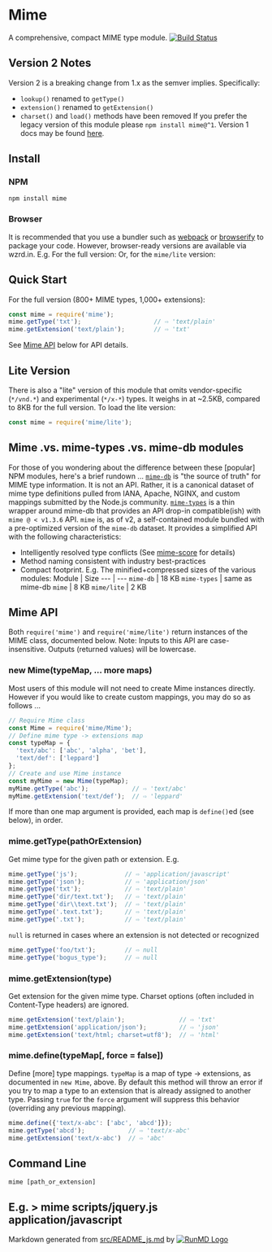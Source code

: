 <!--
  -- This file is auto-generated from src/README_js.md. Changes should be made there.
  -->
# Mime
A comprehensive, compact MIME type module.
[![Build Status](https://travis-ci.org/broofa/mime.svg?branch=master)](https://travis-ci.org/broofa/mime)
## Version 2 Notes
Version 2 is a breaking change from 1.x as the semver implies.  Specifically:
* `lookup()` renamed to `getType()`
* `extension()` renamed to `getExtension()`
* `charset()` and `load()` methods have been removed
If you prefer the legacy version of this module please `npm install mime@^1`.  Version 1 docs may be found [here](https://github.com/broofa/mime/tree/v1.4.0).
## Install
### NPM
```
npm install mime
```
### Browser
It is recommended that you use a bundler such as
[webpack](https://webpack.github.io/) or [browserify](http://browserify.org/) to
package your code.  However, browser-ready versions are available via wzrd.in.
E.g. For the full version:
    <script src="https://wzrd.in/standalone/mime@latest"></script>
    <script>
    mime.getType(...); // etc.
    </script>
Or, for the `mime/lite` version:
    <script src="https://wzrd.in/standalone/mime%2flite@latest"></script>
    <script>
    mimelite.getType(...); // (Note `mimelite` here)
    </script>
## Quick Start
For the full version (800+ MIME types, 1,000+ extensions):
```javascript
const mime = require('mime');
mime.getType('txt');                    // ⇨ 'text/plain'
mime.getExtension('text/plain');        // ⇨ 'txt'
```
See [Mime API](#mime-api) below for API details.
## Lite Version
There is also a "lite" version of this module that omits vendor-specific
(`*/vnd.*`) and experimental (`*/x-*`) types.  It weighs in at ~2.5KB, compared
to 8KB for the full version.  To load the lite version:
```javascript
const mime = require('mime/lite');
```
## Mime .vs. mime-types .vs. mime-db modules
For those of you wondering about the difference between these [popular] NPM modules,
here's a brief rundown ...
[`mime-db`](https://github.com/jshttp/mime-db) is "the source of
truth" for MIME type information.  It is not an API.  Rather, it is a canonical
dataset of mime type definitions pulled from IANA, Apache, NGINX, and custom mappings
submitted by the Node.js community.
[`mime-types`](https://github.com/jshttp/mime-types) is a thin
wrapper around mime-db that provides an API drop-in compatible(ish) with `mime @ < v1.3.6` API.
`mime` is, as of v2, a self-contained module bundled with a pre-optimized version
of the `mime-db` dataset.  It provides a simplified API with the following characteristics:
* Intelligently resolved type conflicts (See [mime-score](https://github.com/broofa/mime-score) for details)
* Method naming consistent with industry best-practices
* Compact footprint.  E.g. The minified+compressed sizes of the various modules:
Module | Size
--- | ---
`mime-db`  | 18 KB
`mime-types` | same as mime-db
`mime` | 8 KB
`mime/lite` | 2 KB
## Mime API
Both `require('mime')` and `require('mime/lite')` return instances of the MIME
class, documented below.
Note: Inputs to this API are case-insensitive.  Outputs (returned values) will
be lowercase.
### new Mime(typeMap, ... more maps)
Most users of this module will not need to create Mime instances directly.
However if you would like to create custom mappings, you may do so as follows
...
```javascript
// Require Mime class
const Mime = require('mime/Mime');
// Define mime type -> extensions map
const typeMap = {
  'text/abc': ['abc', 'alpha', 'bet'],
  'text/def': ['leppard']
};
// Create and use Mime instance
const myMime = new Mime(typeMap);
myMime.getType('abc');            // ⇨ 'text/abc'
myMime.getExtension('text/def');  // ⇨ 'leppard'
```
If more than one map argument is provided, each map is `define()`ed (see below), in order.
### mime.getType(pathOrExtension)
Get mime type for the given path or extension.  E.g.
```javascript
mime.getType('js');             // ⇨ 'application/javascript'
mime.getType('json');           // ⇨ 'application/json'
mime.getType('txt');            // ⇨ 'text/plain'
mime.getType('dir/text.txt');   // ⇨ 'text/plain'
mime.getType('dir\\text.txt');  // ⇨ 'text/plain'
mime.getType('.text.txt');      // ⇨ 'text/plain'
mime.getType('.txt');           // ⇨ 'text/plain'
```
`null` is returned in cases where an extension is not detected or recognized
```javascript
mime.getType('foo/txt');        // ⇨ null
mime.getType('bogus_type');     // ⇨ null
```
### mime.getExtension(type)
Get extension for the given mime type.  Charset options (often included in
Content-Type headers) are ignored.
```javascript
mime.getExtension('text/plain');               // ⇨ 'txt'
mime.getExtension('application/json');         // ⇨ 'json'
mime.getExtension('text/html; charset=utf8');  // ⇨ 'html'
```
### mime.define(typeMap[, force = false])
Define [more] type mappings.
`typeMap` is a map of type -> extensions, as documented in `new Mime`, above.
By default this method will throw an error if you try to map a type to an
extension that is already assigned to another type.  Passing `true` for the
`force` argument will suppress this behavior (overriding any previous mapping).
```javascript
mime.define({'text/x-abc': ['abc', 'abcd']});
mime.getType('abcd');            // ⇨ 'text/x-abc'
mime.getExtension('text/x-abc')  // ⇨ 'abc'
```
## Command Line
    mime [path_or_extension]
E.g.
    > mime scripts/jquery.js
    application/javascript
----
Markdown generated from [src/README_js.md](src/README_js.md) by [![RunMD Logo](http://i.imgur.com/h0FVyzU.png)](https://github.com/broofa/runmd)